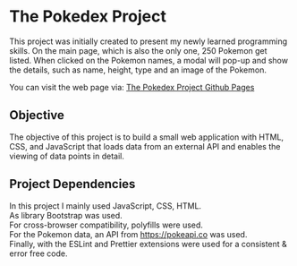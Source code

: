 # The Pokedex Project

This project was initially created to present my newly learned programming skills.  On the main page, which is also the only one, 250 Pokemon get listed. When clicked on the Pokemon names, a modal will pop-up and show the details, such as name, height, type and an image of the Pokemon.

You can visit the web page via: [The Pokedex Project Github Pages](https://github.com/ensklc93/pokedex-project)

## Objective

The objective of this project is to build a small web application with HTML, CSS, and JavaScript that loads data from an external API and enables the viewing of data points in detail.

## Project Dependencies

In this project I mainly used JavaScript, CSS, HTML.  
As library Bootstrap was used.  
For cross-browser compatibility, polyfills were used.  
For the Pokemon data, an API from https://pokeapi.co was used.  
Finally, with the ESLint and Prettier extensions were used for a consistent & error free code.   
